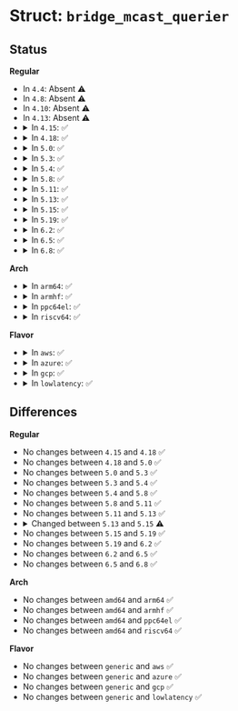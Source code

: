 # Struct: <code>bridge_mcast_querier</code>

## Status
<b>Regular</b>
<ul>
<li>
In <code>4.4</code>: Absent ⚠️
</li>
<li>
In <code>4.8</code>: Absent ⚠️
</li>
<li>
In <code>4.10</code>: Absent ⚠️
</li>
<li>
In <code>4.13</code>: Absent ⚠️
</li>
<li>
<details>
<summary>In <code>4.15</code>: ✅</summary>

```c
struct bridge_mcast_querier {
    struct br_ip addr;
    struct net_bridge_port *port;
};
```
</details>
</li>
<li>
<details>
<summary>In <code>4.18</code>: ✅</summary>

```c
struct bridge_mcast_querier {
    struct br_ip addr;
    struct net_bridge_port *port;
};
```
</details>
</li>
<li>
<details>
<summary>In <code>5.0</code>: ✅</summary>

```c
struct bridge_mcast_querier {
    struct br_ip addr;
    struct net_bridge_port *port;
};
```
</details>
</li>
<li>
<details>
<summary>In <code>5.3</code>: ✅</summary>

```c
struct bridge_mcast_querier {
    struct br_ip addr;
    struct net_bridge_port *port;
};
```
</details>
</li>
<li>
<details>
<summary>In <code>5.4</code>: ✅</summary>

```c
struct bridge_mcast_querier {
    struct br_ip addr;
    struct net_bridge_port *port;
};
```
</details>
</li>
<li>
<details>
<summary>In <code>5.8</code>: ✅</summary>

```c
struct bridge_mcast_querier {
    struct br_ip addr;
    struct net_bridge_port *port;
};
```
</details>
</li>
<li>
<details>
<summary>In <code>5.11</code>: ✅</summary>

```c
struct bridge_mcast_querier {
    struct br_ip addr;
    struct net_bridge_port *port;
};
```
</details>
</li>
<li>
<details>
<summary>In <code>5.13</code>: ✅</summary>

```c
struct bridge_mcast_querier {
    struct br_ip addr;
    struct net_bridge_port *port;
};
```
</details>
</li>
<li>
<details>
<summary>In <code>5.15</code>: ✅</summary>

```c
struct bridge_mcast_querier {
    struct br_ip addr;
    int port_ifidx;
    seqcount_spinlock_t seq;
};
```
</details>
</li>
<li>
<details>
<summary>In <code>5.19</code>: ✅</summary>

```c
struct bridge_mcast_querier {
    struct br_ip addr;
    int port_ifidx;
    seqcount_spinlock_t seq;
};
```
</details>
</li>
<li>
<details>
<summary>In <code>6.2</code>: ✅</summary>

```c
struct bridge_mcast_querier {
    struct br_ip addr;
    int port_ifidx;
    seqcount_spinlock_t seq;
};
```
</details>
</li>
<li>
<details>
<summary>In <code>6.5</code>: ✅</summary>

```c
struct bridge_mcast_querier {
    struct br_ip addr;
    int port_ifidx;
    seqcount_spinlock_t seq;
};
```
</details>
</li>
<li>
<details>
<summary>In <code>6.8</code>: ✅</summary>

```c
struct bridge_mcast_querier {
    struct br_ip addr;
    int port_ifidx;
    seqcount_spinlock_t seq;
};
```
</details>
</li>
</ul>
<b>Arch</b>
<ul>
<li>
<details>
<summary>In <code>arm64</code>: ✅</summary>

```c
struct bridge_mcast_querier {
    struct br_ip addr;
    struct net_bridge_port *port;
};
```
</details>
</li>
<li>
<details>
<summary>In <code>armhf</code>: ✅</summary>

```c
struct bridge_mcast_querier {
    struct br_ip addr;
    struct net_bridge_port *port;
};
```
</details>
</li>
<li>
<details>
<summary>In <code>ppc64el</code>: ✅</summary>

```c
struct bridge_mcast_querier {
    struct br_ip addr;
    struct net_bridge_port *port;
};
```
</details>
</li>
<li>
<details>
<summary>In <code>riscv64</code>: ✅</summary>

```c
struct bridge_mcast_querier {
    struct br_ip addr;
    struct net_bridge_port *port;
};
```
</details>
</li>
</ul>
<b>Flavor</b>
<ul>
<li>
<details>
<summary>In <code>aws</code>: ✅</summary>

```c
struct bridge_mcast_querier {
    struct br_ip addr;
    struct net_bridge_port *port;
};
```
</details>
</li>
<li>
<details>
<summary>In <code>azure</code>: ✅</summary>

```c
struct bridge_mcast_querier {
    struct br_ip addr;
    struct net_bridge_port *port;
};
```
</details>
</li>
<li>
<details>
<summary>In <code>gcp</code>: ✅</summary>

```c
struct bridge_mcast_querier {
    struct br_ip addr;
    struct net_bridge_port *port;
};
```
</details>
</li>
<li>
<details>
<summary>In <code>lowlatency</code>: ✅</summary>

```c
struct bridge_mcast_querier {
    struct br_ip addr;
    struct net_bridge_port *port;
};
```
</details>
</li>
</ul>

## Differences
<b>Regular</b>
<ul>
<li>
No changes between <code>4.15</code> and <code>4.18</code> ✅
</li>
<li>
No changes between <code>4.18</code> and <code>5.0</code> ✅
</li>
<li>
No changes between <code>5.0</code> and <code>5.3</code> ✅
</li>
<li>
No changes between <code>5.3</code> and <code>5.4</code> ✅
</li>
<li>
No changes between <code>5.4</code> and <code>5.8</code> ✅
</li>
<li>
No changes between <code>5.8</code> and <code>5.11</code> ✅
</li>
<li>
No changes between <code>5.11</code> and <code>5.13</code> ✅
</li>
<li>
<details>
<summary>Changed between <code>5.13</code> and <code>5.15</code> ⚠️</summary>
<ul>
<li>
<b>Field added. </b>
<code>int port_ifidx</code>
</li>
<li>
<b>Field added. </b>
<code>seqcount_spinlock_t seq</code>
</li>
<li>
<b>Field removed. </b>
<code>struct net_bridge_port *port</code>
</li>
</ul>
</details>
</li>
<li>
No changes between <code>5.15</code> and <code>5.19</code> ✅
</li>
<li>
No changes between <code>5.19</code> and <code>6.2</code> ✅
</li>
<li>
No changes between <code>6.2</code> and <code>6.5</code> ✅
</li>
<li>
No changes between <code>6.5</code> and <code>6.8</code> ✅
</li>
</ul>
<b>Arch</b>
<ul>
<li>
No changes between <code>amd64</code> and <code>arm64</code> ✅
</li>
<li>
No changes between <code>amd64</code> and <code>armhf</code> ✅
</li>
<li>
No changes between <code>amd64</code> and <code>ppc64el</code> ✅
</li>
<li>
No changes between <code>amd64</code> and <code>riscv64</code> ✅
</li>
</ul>
<b>Flavor</b>
<ul>
<li>
No changes between <code>generic</code> and <code>aws</code> ✅
</li>
<li>
No changes between <code>generic</code> and <code>azure</code> ✅
</li>
<li>
No changes between <code>generic</code> and <code>gcp</code> ✅
</li>
<li>
No changes between <code>generic</code> and <code>lowlatency</code> ✅
</li>
</ul>
